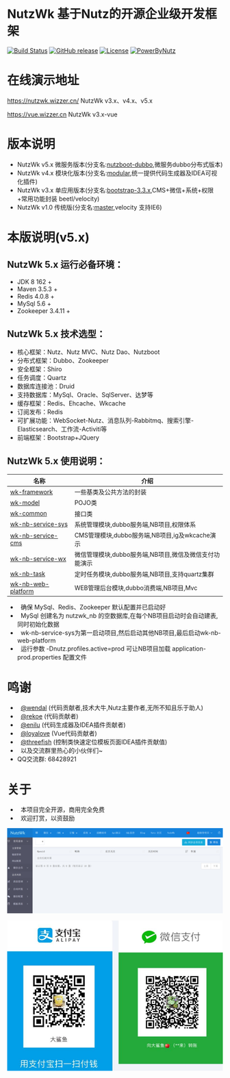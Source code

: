 NutzWk 基于Nutz的开源企业级开发框架
======

[![Build Status](https://travis-ci.org/Wizzercn/NutzWk.png?branch=bootstrap)](https://travis-ci.org/Wizzercn/NutzWk)
[![GitHub release](https://img.shields.io/github/release/Wizzercn/NutzWk.svg)](https://github.com/Wizzercn/NutzWk/releases)
[![License](https://img.shields.io/badge/license-Apache%202-4EB1BA.svg)](https://www.apache.org/licenses/LICENSE-2.0.html)
[![PowerByNutz](https://img.shields.io/badge/PowerBy-Nutz-green.svg)](https://github.com/nutzam/nutz)

在线演示地址
======
https://nutzwk.wizzer.cn/                 NutzWk v3.x、v4.x、v5.x

https://vue.wizzer.cn                     NutzWk v3.x-vue

# 版本说明

*   NutzWk v5.x 微服务版本(分支名:[nutzboot-dubbo](tree/nutzboot-dubbo),微服务dubbo分布式版本)
*   NutzWk v4.x 模块化版本(分支名:[modular](tree/modular),统一提供代码生成器及IDEA可视化插件)
*   NutzWk v3.x 单应用版本(分支名:[bootstrap-3.3.x](tree/bootstrap-3.3.x),CMS+微信+系统+权限+常用功能封装 beetl/velocity)
*   NutzWk v1.0 传统版(分支名:[master](tree/master),velocity 支持IE6)


# 本版说明(v5.x)

## NutzWk 5.x 运行必备环境：

*   JDK 8 162 + 
*   Maven 3.5.3 +
*   Redis 4.0.8 +
*   MySql 5.6 +
*   Zookeeper 3.4.11 +

## NutzWk 5.x 技术选型：

*   核心框架：Nutz、Nutz MVC、Nutz Dao、Nutzboot
*   分布式框架：Dubbo、Zookeeper
*   安全框架：Shiro
*   任务调度：Quartz
*   数据库连接池：Druid 
*   支持数据库：MySql、Oracle、SqlServer、达梦等
*   缓存框架：Redis、Ehcache、Wkcache
*   订阅发布：Redis
*   可扩展功能：WebSocket-Nutz、消息队列-Rabbitmq、搜索引擎-Elasticsearch、工作流-Activiti等
*   前端框架：Bootstrap+JQuery

## NutzWk 5.x 使用说明：

| 名称                                     | 介绍                                     |
| ---------------------------------------- | ---------------------------------------- |
|[wk-framework](wk-framework) |一些基类及公共方法的封装|
|[wk-model](wk-app/wk-model) |POJO类|
|[wk-common](wk-app/wk-common) |接口类|
|[wk-nb-service-sys](wk-app/wk-nb-service-sys) |系统管理模块,dubbo服务端,NB项目,权限体系|
|[wk-nb-service-cms](wk-app/wk-nb-service-cms) |CMS管理模块,dubbo服务端,NB项目,ig及wkcache演示|
|[wk-nb-service-wx](wk-app/wk-nb-service-wx) |微信管理模块,dubbo服务端,NB项目,微信及微信支付功能演示|
|[wk-nb-task](wk-app/wk-nb-task) |定时任务模块,dubbo服务端,NB项目,支持quartz集群|
|[wk-nb-web-platform](wk-app/wk-nb-web-platform) |WEB管理后台模块,dubbo消费端,NB项目,Mvc|

*   确保 MySql、Redis、Zookeeper 默认配置并已启动好
*   MySql 创建名为 nutzwk_nb 的空数据库,在每个NB项目启动时会自动建表,同时初始化数据
*   wk-nb-service-sys为第一启动项目,然后启动其他NB项目,最后启动wk-nb-web-platform
*   运行参数 -Dnutz.profiles.active=prod 可让NB项目加载 application-prod.properties 配置文件


# 鸣谢
*   [@wendal](https://github.com/wendal) (代码贡献者,技术大牛,Nutz主要作者,无所不知且乐于助人)
*   [@rekoe](https://github.com/Rekoe) (代码贡献者)
*   [@enilu](https://github.com/enilu) (代码生成器及IDEA插件贡献者)
*   [@loyalove](https://github.com/loyalove) (Vue代码贡献者)
*   [@threefish](https://github.com/threefish) (控制类快速定位模板页面IDEA插件贡献值)
*   以及交流群里热心的小伙伴们~
*    QQ交流群: 68428921

# 关于

*   本项目完全开源，商用完全免费
*   欢迎打赏，以资鼓励

![后台截图](demo.png)

![打赏](pay.jpg)

